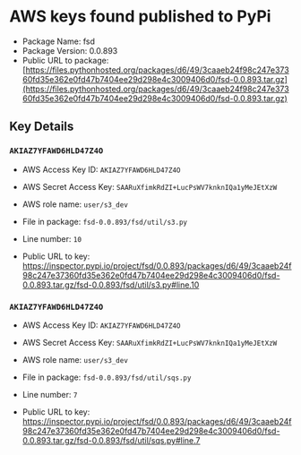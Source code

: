 # AWS keys found published to PyPi

* Package Name: fsd
* Package Version: 0.0.893
* Public URL to package: [https://files.pythonhosted.org/packages/d6/49/3caaeb24f98c247e37360fd35e362e0fd47b7404ee29d298e4c3009406d0/fsd-0.0.893.tar.gz](https://files.pythonhosted.org/packages/d6/49/3caaeb24f98c247e37360fd35e362e0fd47b7404ee29d298e4c3009406d0/fsd-0.0.893.tar.gz)

## Key Details

### `AKIAZ7YFAWD6HLD47Z4O`

* AWS Access Key ID: `AKIAZ7YFAWD6HLD47Z4O`
* AWS Secret Access Key: `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` 
* AWS role name: `user/s3_dev`
* File in package: `fsd-0.0.893/fsd/util/s3.py`
* Line number: `10`

* Public URL to key: https://inspector.pypi.io/project/fsd/0.0.893/packages/d6/49/3caaeb24f98c247e37360fd35e362e0fd47b7404ee29d298e4c3009406d0/fsd-0.0.893.tar.gz/fsd-0.0.893/fsd/util/s3.py#line.10



### `AKIAZ7YFAWD6HLD47Z4O`

* AWS Access Key ID: `AKIAZ7YFAWD6HLD47Z4O`
* AWS Secret Access Key: `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` 
* AWS role name: `user/s3_dev`
* File in package: `fsd-0.0.893/fsd/util/sqs.py`
* Line number: `7`

* Public URL to key: https://inspector.pypi.io/project/fsd/0.0.893/packages/d6/49/3caaeb24f98c247e37360fd35e362e0fd47b7404ee29d298e4c3009406d0/fsd-0.0.893.tar.gz/fsd-0.0.893/fsd/util/sqs.py#line.7


